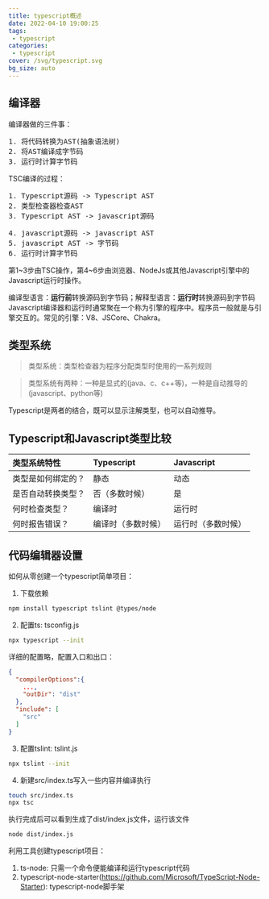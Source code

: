 ```yaml
---
title: typescript概述
date: 2022-04-10 19:00:25
tags:
 - typescript
categories:
 - typescript
cover: /svg/typescript.svg
bg_size: auto
---
```


## 编译器

编译器做的三件事：
<pre>
1. 将代码转换为AST(抽象语法树)
2. 将AST编译成字节码
3. 运行时计算字节码
</pre>

TSC编译的过程：
<pre>
1. Typescript源码 -> Typescript AST
2. 类型检查器检查AST
3. Typescript AST -> javascript源码
</pre>
<pre>
4. javascript源码 -> javascript AST
5. javascript AST -> 字节码
6. 运行时计算字节码
</pre>

第1\~3步由TSC操作，第4\~6步由浏览器、NodeJs或其他Javascript引擎中的Javascript运行时操作。

编译型语言：**运行前**转换源码到字节码；解释型语言：**运行时**转换源码到字节码
Javascript编译器和运行时通常聚在一个称为引擎的程序中。程序员一般就是与引擎交互的。常见的引擎：V8、JSCore、Chakra。

## 类型系统 
> 类型系统：类型检查器为程序分配类型时使用的一系列规则

> 类型系统有两种：一种是显式的(java、c、c++等)，一种是自动推导的(javascript、python等)

Typescript是两者的结合，既可以显示注解类型，也可以自动推导。

## Typescript和Javascript类型比较
| 类型系统特性 | Typescript | Javascript |
|  :----  | :----  | :----  |
| 类型是如何绑定的？| 静态 | 动态 |
| 是否自动转换类型？| 否（多数时候） | 是 |
| 何时检查类型？| 编译时 | 运行时 |
| 何时报告错误？| 编译时（多数时候） | 运行时（多数时候） |

## 代码编辑器设置

如何从零创建一个typescript简单项目：
1. 下载依赖
```bash
npm install typescript tslint @types/node
```
2. 配置ts: tsconfig.js
```bash
npx typescript --init
```
详细的配置略，配置入口和出口：
```json
{
  "compilerOptions":{
    ...,
    "outDir": "dist"
  },
  "include": [
    "src"
  ]
}
```

3. 配置tslint: tslint.js
```bash
npx tslint --init
```

4. 新建src/index.ts写入一些内容并编译执行
```bash
touch src/index.ts
npx tsc
```
执行完成后可以看到生成了dist/index.js文件，运行该文件
```bash
node dist/index.js
```

利用工具创建typescript项目：
1. ts-node: 只需一个命令便能编译和运行typescript代码
2. typescript-node-starter(https://github.com/Microsoft/TypeScript-Node-Starter): typescript-node脚手架

